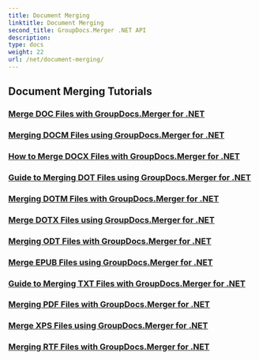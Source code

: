```yaml
---
title: Document Merging
linktitle: Document Merging
second_title: GroupDocs.Merger .NET API
description: 
type: docs
weight: 22
url: /net/document-merging/
---
```


## Document Merging Tutorials
### [Merge DOC Files with GroupDocs.Merger for .NET](./merge-doc-files/)
### [Merging DOCM Files using GroupDocs.Merger for .NET](./merging-docm-files/)
### [How to Merge DOCX Files with GroupDocs.Merger for .NET](./how-to-merge-docx-files/)
### [Guide to Merging DOT Files using GroupDocs.Merger for .NET](./guide-merging-dot-files/)
### [Merging DOTM Files with GroupDocs.Merger for .NET](./merging-dotm-files/)
### [Merge DOTX Files using GroupDocs.Merger for .NET](./merge-dotx-files/)
### [Merging ODT Files with GroupDocs.Merger for .NET](./merging-odt-files/)
### [Merge EPUB Files using GroupDocs.Merger for .NET](./merge-epub-files/)
### [Guide to Merging TXT Files with GroupDocs.Merger for .NET](./guide-merging-txt-files/)
### [Merging PDF Files with GroupDocs.Merger for .NET](./merging-pdf-files/)
### [Merge XPS Files using GroupDocs.Merger for .NET](./merge-xps-files/)
### [Merging RTF Files with GroupDocs.Merger for .NET](./merging-rtf-files/)
